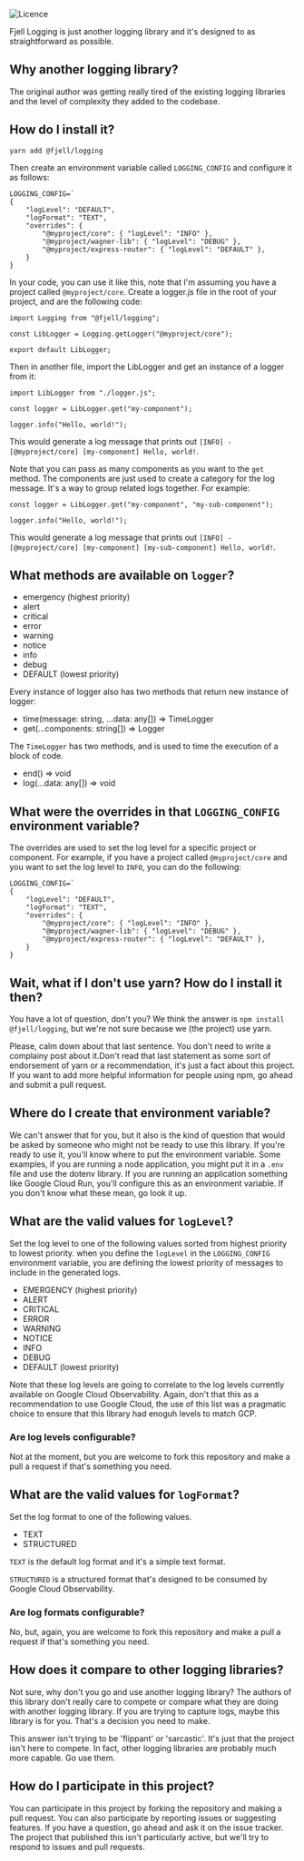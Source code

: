 ![Licence](https://img.shields.io/github/license/getfjell/core.svg?style=plastic)


Fjell Logging is just another logging library and it's designed to as straightforward as possible.

## Why another logging library?

The original author was getting really tired of the existing logging libraries and the level of complexity they added to the codebase. 

## How do I install it?

`yarn add @fjell/logging`

Then create an environment variable called `LOGGING_CONFIG` and configure it as follows:

````
LOGGING_CONFIG=`
{ 
    "logLevel": "DEFAULT", 
    "logFormat": "TEXT", 
    "overrides": { 
        "@myproject/core": { "logLevel": "INFO" }, 
        "@myproject/wagner-lib": { "logLevel": "DEBUG" }, 
        "@myproject/express-router": { "logLevel": "DEFAULT" }, 
    } 
}
````

In your code, you can use it like this, note that I'm assuming you have a project called `@myproject/core`.   Create a logger.js file in the root of your project, and are the following code:

````
import Logging from "@fjell/logging";

const LibLogger = Logging.getLogger("@myproject/core");

export default LibLogger;
````

Then in another file, import the LibLogger and get an instance of a logger from it:

````
import LibLogger from "./logger.js";

const logger = LibLogger.get("my-component");

logger.info("Hello, world!");
````

This would generate a log message that prints out `[INFO] - [@myproject/core] [my-component] Hello, world!`.

Note that you can pass as many components as you want to the `get` method.  The components are just used to create a category for the log message.  It's a way to group related logs together.  For example:

````
const logger = LibLogger.get("my-component", "my-sub-component");

logger.info("Hello, world!");
````

This would generate a log message that prints out `[INFO] - [@myproject/core] [my-component] [my-sub-component] Hello, world!`.

## What methods are available on `logger`?

* emergency (highest priority)
* alert
* critical
* error
* warning
* notice
* info
* debug
* DEFAULT (lowest priority)

Every instance of logger also has two methods that return new instance of logger:

* time(message: string, ...data: any[]) => TimeLogger
* get(...components: string[]) => Logger

The `TimeLogger` has two methods, and is used to time the execution of a block of code.

* end() => void
* log(...data: any[]) => void

## What were the overrides in that `LOGGING_CONFIG` environment variable?

The overrides are used to set the log level for a specific project or component.  For example, if you have a project called `@myproject/core` and you want to set the log level to `INFO`, you can do the following:

````
LOGGING_CONFIG=`
{ 
    "logLevel": "DEFAULT", 
    "logFormat": "TEXT", 
    "overrides": { 
        "@myproject/core": { "logLevel": "INFO" }, 
        "@myproject/wagner-lib": { "logLevel": "DEBUG" }, 
        "@myproject/express-router": { "logLevel": "DEFAULT" }, 
    } 
}
````

## Wait, what if I don't use yarn?  How do I install it then?

You have a lot of question, don't you? We think the answer is `npm install @fjell/logging`, but we're not sure because we (the project) use yarn.  

Please, calm down about that last sentence.  You don't need to write a complainy post about it.Don't read that last statement as some sort of endorsement of yarn or a recommendation, it's just a fact about this project.  If you want to add more helpful information for people using npm, go ahead and submit a pull request.

## Where do I create that environment variable?

We can't answer that for you, but it also is the kind of question that would be asked by someone who might not be ready to use this library.  If you're ready to use it, you'll know where to put the environment variable.   Some examples, if you are running a node application, you might put it in a `.env` file and use the dotenv library.  If you are running an application something like Google Cloud Run, you'll configure this as an environment variable.   If you don't know what these mean, go look it up.

## What are the valid values for `logLevel`?

Set the log level to one of the following values sorted from highest priority to lowest priority.   when you define the `logLevel` in the `LOGGING_CONFIG` environment variable, you are defining the lowest priority of messages to include in the generated logs.

* EMERGENCY (highest priority)
* ALERT
* CRITICAL
* ERROR
* WARNING
* NOTICE
* INFO
* DEBUG
* DEFAULT (lowest priority)

Note that these log levels are going to correlate to the log levels currently available on Google Cloud Observability.  Again, don't that this as a recommendation to use Google Cloud, the use of this list was a pragmatic choice to ensure that this library had enoguh levels to match GCP.

### Are log levels configurable?

Not at the moment, but you are welcome to fork this repository and make a pull a request if that's something you need.

## What are the valid values for `logFormat`?

Set the log format to one of the following values.

* TEXT
* STRUCTURED

`TEXT` is the default log format and it's a simple text format.

`STRUCTURED` is a structured format that's designed to be consumed by Google Cloud Observability.

### Are log formats configurable?

No, but, again, you are welcome to fork this repository and make a pull a request if that's something you need.

## How does it compare to other logging libraries?

Not sure, why don't you go and use another logging library? The authors of this library don't really care to compete or compare what they are doing with another logging library. If you are trying to capture logs, maybe this library is for you. That's a decision you need to make.

This answer isn't trying to be 'flippant' or 'sarcastic'. It's just that the project isn't here to compete.  In fact, other logging libraries are probably much more capable. Go use them.

## How do I participate in this project?

You can participate in this project by forking the repository and making a pull request.  You can also participate by reporting issues or suggesting features.  If you have a question, go ahead and ask it on the issue tracker.  The project that published this isn't particularly active, but we'll try to respond to issues and pull requests.